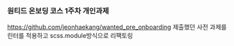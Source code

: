 ### 원티드 온보딩 코스 1주차 개인과제

https://github.com/jeonhaekang/wanted_pre_onboarding
제출했던 사전 과제를 린터를 적용하고 scss.module방식으로 리팩토링
